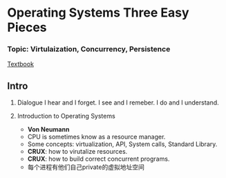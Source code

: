 # Operating Systems Three Easy Pieces

### Topic: Virtulaization, Concurrency, Persistence
[Textbook](http://pages.cs.wisc.edu/~remzi/OSTEP/)
## Intro
1. Dialogue
   I hear and I forget. I see and I remeber. I do and I understand.

2. Introduction to Operating Systems
    - **Von Neumann**
    - CPU is sometimes know as a resource manager.
    - Some concepts: virtualization, API, System calls, Standard Library.
    - **CRUX**: how to virutalize resources.
    - **CRUX**: how to build correct concurrent programs.
    - 每个进程有他们自己private的虚拟地址空间 